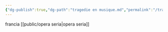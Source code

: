 ```yaml
---
{"dg-publish":true,"dg-path":"tragedie en musique.md","permalink":"/tragedie-en-musique/"}
---
```


francia [[public/opera seria\|opera seria]]